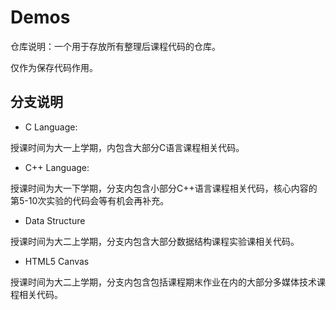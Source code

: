 # Demos

仓库说明：一个用于存放所有整理后课程代码的仓库。

仅作为保存代码作用。

## 分支说明

- C Language:

授课时间为大一上学期，内包含大部分C语言课程相关代码。

- C++ Language:

授课时间为大一下学期，分支内包含小部分C++语言课程相关代码，核心内容的第5-10次实验的代码会等有机会再补充。

- Data Structure

授课时间为大二上学期，分支内包含大部分数据结构课程实验课相关代码。

- HTML5 Canvas

授课时间为大二上学期，分支内包含包括课程期末作业在内的大部分多媒体技术课程相关代码。

